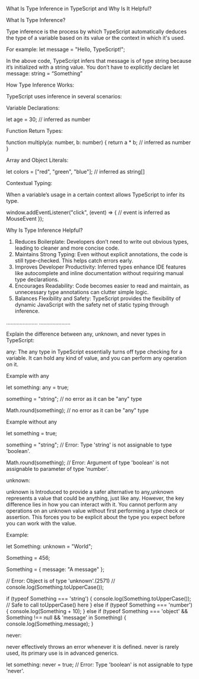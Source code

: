 What Is Type Inference in TypeScript and Why Is It Helpful?

What Is Type Inference?

Type inference is the process by which TypeScript automatically deduces the type of a variable based on its value or the context in which it's used.

For example:
let message = "Hello, TypeScript!";

In the above code, TypeScript infers that message is of type string because it’s initialized with a string value. You don’t have to explicitly declare let message: string = “Something”


How Type Inference Works:

TypeScript uses inference in several scenarios:

Variable Declarations:

let age = 30; // inferred as number

Function Return Types:

function multiply(a: number, b: number) {
 return a * b; // inferred as number
}

Array and Object Literals:

let colors = ["red", "green", "blue"]; // inferred as string[]

Contextual Typing:

When a variable’s usage in a certain context allows TypeScript to infer its type.

window.addEventListener("click", (event) => {
  // event is inferred as MouseEvent
});


Why Is Type Inference Helpful?

1.	Reduces Boilerplate:
Developers don’t need to write out obvious types, leading to cleaner and more concise code.
2.	Maintains Strong Typing:
Even without explicit annotations, the code is still type-checked. This helps catch errors early.
3.	Improves Developer Productivity:
Inferred types enhance IDE features like autocomplete and inline documentation without requiring manual type declarations.
4.	Encourages Readability:
Code becomes easier to read and maintain, as unnecessary type annotations can clutter simple logic.
5.	Balances Flexibility and Safety:
TypeScript provides the flexibility of dynamic JavaScript with the safety net of static typing through inference.



.....................
.....................



Explain the difference between any, unknown, and never types in TypeScript:

any:
The any type in TypeScript essentially turns off type checking for a variable. It can hold any kind of value, and you can perform any operation on it.

Example with any

let something: any = true;

something = "string"; // no error as it can be "any" type

Math.round(something); // no error as it can be "any" type

Example without any

let something = true;

something = "string"; // Error: Type 'string' is not assignable to type 'boolean'.

Math.round(something); // Error: Argument of type 'boolean' is not assignable to parameter of type 'number'.


unknown:

unknown is Introduced to provide a safer alternative to any,unknown represents a value that could be anything, just like any. However, the key difference lies in how you can interact with it.
You cannot perform any operations on an unknown value without first performing a type check or assertion. This forces you to be explicit about the type you expect before you can work with the value.

Example:

let Something: unknown = "World";

Something = 456;

Something = { message: "A message" };

// Error: Object is of type 'unknown'.(2571)
// console.log(Something.toUpperCase());

if (typeof Something === 'string') {
  	console.log(Something.toUpperCase()); // Safe to call toUpperCase() here
} 
else if (typeof Something === 'number') {
  	console.log(Something + 10);
} 
else if (typeof Something === 'object' && Something !== null && 'message' in Something) {
  	console.log(Something.message);
}



never:

never effectively throws an error whenever it is defined. never is rarely used, its primary use is in advanced generics. 

let something: never = true; 
// Error: Type 'boolean' is not assignable to type 'never'.

